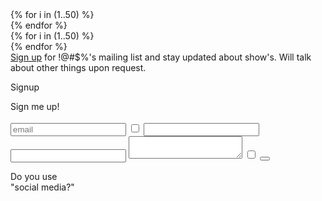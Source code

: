 <div id="stars-1" class="stars infinite">
	{% for i in (1..50) %}
		<div class="star"></div>
	{% endfor %}
</div>
<div id="stars-2" class="stars infinite">
	{% for i in (1..50) %}
		<div class="star"></div>
	{% endfor %}
</div>

<div class="signup"><a id="toggle-signup" href="#" onclick="event.preventDefault();$(this).next().toggleClass('active');">Sign up</a> for !@#$%'s mailing list and stay updated about show's. Will talk about other things upon request.
	<div id="signup-popup" class="popup windows">
		<div class="top">
			<p>Signup</p>
			<div class="close"></div>
		</div>
		Sign me up!<br><br>
		<form id="contact-form"
			  class="contact-form"
			  action="https://formspree.io/f/xqkgpllv"
			  method="POST">
			<input type="email" name="email" class="input" placeholder="email" onfocus="this.placeholder = ''" onblur="this.placeholder = 'email'" validate="email">
		    <input type="hidden" name="message" value="sign me up for emails">
		    <input type="checkbox" name="contact_me_by_fax_only" value="1" tabindex="-1" autocomplete="off" class="honey">
		    <input type="text" name="name_2" tabindex="-1" autocomplete="off" class="honey input">
		    <input type="email" name="email_2" tabindex="-1" autocomplete="off" class="honey input">
		    <textarea type="text" name="message_2" tabindex="-1" autocomplete="off" class="honey input"></textarea>
		    <input type="checkbox" name="contact_me_by_fax_only" value="1" autocomplete="off" class="honey input">
		    <button type="submit" class="contact-form-button btn" value="-_-"></button>
		    <p class="contact-form-status"></p>
		</form>
	</div>
</div>

<p>Do you use<br>"social media?"</p>
<div data-aos="fade-up" data-aos-anchor="#contact" class="socials">
  <a class="fab icon-discogs" href="https://www.discogs.com/artist/5747236-!"></a>
  <a class="fab icon-facebook" href="https://www.facebook.com/generalexpletive"></a>
  <a class="fab icon-instagram" href="https://www.instagram.com/____expletive/"></a>
  <a class="fab icon-soundcloud" href="https://soundcloud.com/generalexpletive"></a>
</div>